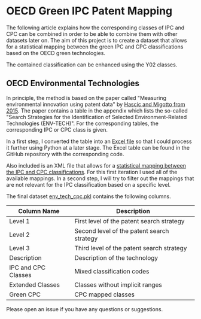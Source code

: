 # OECD Green IPC Patent Mapping

The following article explains how the corresponding classes of IPC and CPC can be combined in order to be able to combine them with other datasets later on. 
The aim of this project is to create a dataset that allows for a statistical mapping between the green IPC and CPC classifications based on the OECD green technologies.

The contained classification can be enhanced using the Y02 classes.

## OECD Environmental Technologies
In principle, the method is based on the paper called "Measuring environmental innovation using patent data" by [Hascic and Migotto from 2015](https://ideas.repec.org/p/oec/envaaa/89-en.html). The paper contains a table in the appendix which lists the so-called "Search Strategies for the Identification of Selected Environment-Related Technologies (ENV-TECH)". For the corresponding tables, the corresponding IPC or CPC class is given.

In a first step, I converted the table into an [Excel file](data/env_tech.xlsx) so that I could process it further using Python at a later stage. The Excel table can be found in the GitHub repository with the corresponding code.

Also included is an XML file that allows for a [statistical mapping between the IPC and CPC classifications](https://www.epo.org/searching-for-patents/helpful-resources/first-time-here/classification/cpc/ipccpc.html).
For this first iteration I used all of the available mappings. In a second step, I will try to filter out the mappings that are not relevant for the IPC classification based on a specific level.

The final dataset [env_tech_cpc.pkl](data/env_tech_cpc.pkl) contains the following columns.

| Column Name         | Description                                |
| ------------------- | ------------------------------------------ |
| Level 1             | First level of the patent search strategy  |
| Level 2             | Second level of the patent search strategy |
| Level 3             | Third level of the patent search strategy  |
| Description         | Description of the technology              |
| IPC and CPC Classes | Mixed classification codes                 |
| Extended Classes    | Classes without implicit ranges            |
| Green CPC           | CPC mapped classes                         |

Please open an issue if you have any questions or suggestions.
